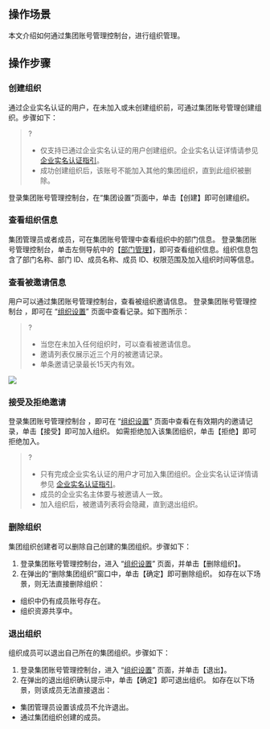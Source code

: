 ## 操作场景
本文介绍如何通过集团账号管理控制台，进行组织管理。

## 操作步骤

### 创建组织[](id:createOrganization)
通过企业实名认证的用户，在未加入或未创建组织前，可通过集团账号管理创建组织。步骤如下：
>?
>- 仅支持已通过企业实名认证的用户创建组织。企业实名认证详情请参见 [企业实名认证指引](https://cloud.tencent.com/document/product/378/10496)。
>- 成功创建组织后，该账号不能加入其他的集团组织，直到此组织被删除。
>
登录集团账号管理控制台，在“集团设置”页面中，单击【创建】即可创建组织。


### 查看组织信息

集团管理员或者成员，可在集团账号管理中查看组织中的部门信息。
登录集团账号管理控制台，单击左侧导航中的【[部门管理](https://console.cloud.tencent.com/organization/relation)】，即可查看组织信息。组织信息包含了部门名称、部门 ID、成员名称、成员 ID、权限范围及加入组织时间等信息。

### 查看被邀请信息[](id:invitation)
用户可以通过集团账号管理控制台，查看被组织邀请信息。
登录集团账号管理控制台 ，即可在 “[组织设置](https://console.cloud.tencent.com/organization)” 页面中查看记录。如下图所示：
>?
>- 当您在未加入任何组织时，可以查看被邀请信息。
>- 邀请列表仅展示近三个月的被邀请记录。
>- 单条邀请记录最长15天内有效。
>
![](https://main.qcloudimg.com/raw/a2e16879497bd2fa707ee5660b329873.png)

### 接受及拒绝邀请
登录集团账号管理控制台 ，即可在 “[组织设置](https://console.cloud.tencent.com/organization)” 页面中查看在有效期内的邀请记录，单击【接受】即可加入组织。
如需拒绝加入该集团组织，单击【拒绝】即可拒绝加入。
>?
> - 只有完成企业实名认证的用户才可加入集团组织。企业实名认证详情请参见 [企业实名认证指引](https://cloud.tencent.com/document/product/378/10496)。
>- 成员的企业实名主体要与被邀请人一致。
>- 加入组织后，被邀请列表将会隐藏，直到退出组织。
>

### 删除组织[](id:deleteOrganization)
集团组织创建者可以删除自己创建的集团组织。步骤如下：
1. 登录集团账号管理控制台，进入 “[组织设置](https://console.cloud.tencent.com/organization)” 页面，并单击【删除组织】。
3. 在弹出的“删除集团组织”窗口中，单击【确定】即可删除组织。
如存在以下场景，则无法直接删除组织：
 - 组织中仍有成员账号存在。
 - 组织资源共享中。

### 退出组织[](id:outOrganization)
组织成员可以退出自己所在的集团组织。步骤如下：
1. 登录集团账号管理控制台，进入 “[组织设置](https://console.cloud.tencent.com/organization)” 页面，并单击【退出】。
3. 在弹出的退出组织确认提示中，单击【确定】即可退出组织。
如存在以下场景，则该成员无法直接退出：
 - 集团管理员设置该成员不允许退出。
 - 通过集团组织创建的成员。
